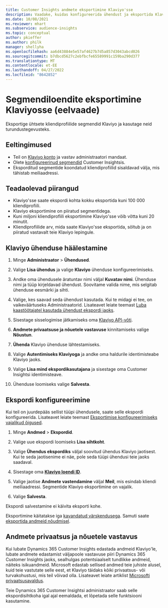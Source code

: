 ```yaml
---
title: Customer Insights andmete eksportimine Klaviyo'sse
description: Vaadake, kuidas konfigureerida ühendust ja eksportida Klaviyo.
ms.date: 10/08/2021
ms.reviewer: mhart
ms.subservice: audience-insights
ms.topic: conceptual
author: pkieffer
ms.author: philk
manager: shellyha
ms.openlocfilehash: aa6d43884e5e57af4627b7d5a857d3043abcd026
ms.sourcegitcommit: b7dbcd5627c2ebfbcfe65589991c159ba290d377
ms.translationtype: MT
ms.contentlocale: et-EE
ms.lasthandoff: 04/27/2022
ms.locfileid: "8642852"
---
```

# <a name="export-segment-lists-to-klaviyo-preview"></a>Segmendiloendite eksportimine Klaviyosse (eelvaade)

Eksportige ühtsete kliendiprofiilide segmendid Klaviyo ja kasutage neid turundustegevusteks.

## <a name="prerequisites"></a>Eeltingimused

-   Teil on [Klaviyo konto](https://www.klaviyo.com/) ja vastav administraatori mandaat.
-   Olete [konfigureerinud segmendid](segments.md) Customer Insightsis.
-   Eksporditud segmentide koondatud kliendiprofiilid sisaldavad välja, mis tähistab meiliaadressi.

## <a name="known-limitations"></a>Teadaolevad piirangud

- Klaviyo'sse saate ekspordi kohta kokku eksportida kuni 100 000 kliendiprofiili.
- Klaviyo eksportimine on piiratud segmentidega.
- Kuni miljoni kliendiprofiili eksportimine Klaviyo'sse võib võtta kuni 20 minutit. 
- Kliendiprofiilide arv, mida saate Klaviyo'sse eksportida, sõltub ja on piiratud vastavalt teie Klaviyo lepingule.

## <a name="set-up-connection-to-klaviyo"></a>Klaviyo ühenduse häälestamine

1. Minge **Administraator** > **Ühendused**.

1. Valige **Lisa ühendus** ja valige **Klaviyo** ühenduse konfigureerimiseks.

1. Andke oma ühendusele äratuntav nimi väljal **Kuvatav nimi**. Ühenduse nimi ja tüüp kirjeldavad ühendust. Soovitame valida nime, mis selgitab ühenduse eesmärki ja sihti.

1. Valige, kes saavad seda ühendust kasutada. Kui te midagi ei tee, on vaikeväärtuseks Administraatorid. Lisateavet leiate teemast [Luba kaastöötajatel kasutada ühendust ekspordi jaoks](connections.md#allow-contributors-to-use-a-connection-for-exports).

1. Sisestage sisselogimise jätkamiseks oma [Klaviyo API-võti](https://help.klaviyo.com/hc/articles/115005062267-How-to-Manage-Your-Account-s-API-Keys). 

1. **Andmete privaatsuse ja nõuetele vastavuse** kinnitamiseks valige **Nõustun**.

1. **Ühenda** Klaviyo ühenduse lähtestamiseks.

1. Valige **Autentimiseks Klaviyoga** ja andke oma haldurile identimisteabe Klaviyo jaoks.

1. Valige **Lisa mind ekspordikasutajana** ja sisestage oma Customer Insightsi identimisteave.

1. Ühenduse loomiseks valige **Salvesta**.

## <a name="configure-an-export"></a>Ekspordi konfigureerimine

Kui teil on juurdepääs sellist tüüpi ühendusele, saate selle ekspordi konfigureerida. Lisateavet leiate teemast [Eksportimise konfigureerimiseks vajalikud õigused](export-destinations.md#set-up-a-new-export).

1. Minge **Andmed** > **Ekspordid**.

1. Valige uue ekspordi loomiseks **Lisa sihtkoht**.

1. Valige **Ühendus ekspordiks** väljal soovitud ühendus Klaviyo jaotisest. Kui te seda jaotisenime ei näe, pole seda tüüpi ühendusi teie jaoks saadaval.

1. Sisestage oma [**Klaviyo loendi ID**](https://help.klaviyo.com/hc/articles/115005078647-How-to-Find-a-List-ID).     

3. Valige jaotise **Andmete vastendamine** väljal **Meil**, mis esindab kliendi meiliaadressi. Segmentide Klaviyo eksportimine on vajalik.

1. Valige **Salvesta**.

Ekspordi salvestamine ei käivita eksporti kohe.

Eksportimine käitatakse iga [kavandatud värskendusega](system.md#schedule-tab). Samuti saate [eksportida andmeid nõudmisel](export-destinations.md#run-exports-on-demand). 


## <a name="data-privacy-and-compliance"></a>Andmete privaatsus ja nõuetele vastavus

Kui lubate Dynamics 365 Customer Insights edastada andmeid Klaviyo'le, lubate andmete edastamist väljapoole vastavuse piiri Dynamics 365 Customer Insights jaoks, sealhulgas potentsiaalselt tundlikke andmeid, näiteks isikuandmeid. Microsoft edastab sellised andmed teie juhiste alusel, kuid teie vastutate selle eest, et Klaviyo täidaks kõiki privaatsus- või turvakohustusi, mis teil võivad olla. Lisateavet leiate artiklist [Microsofti privaatsusavaldus](https://go.microsoft.com/fwlink/?linkid=396732).

Teie Dynamics 365 Customer Insightsi administraator saab selle ekspordisihtkoha igal ajal eemaldada, et lõpetada selle funktsiooni kasutamine.
